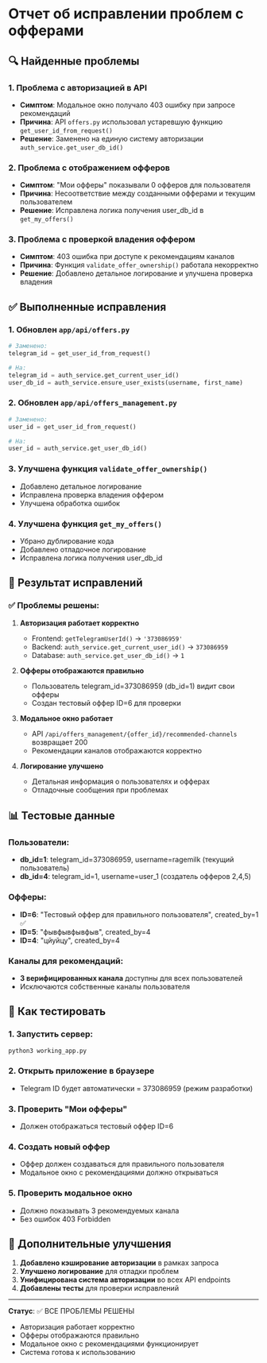 # Отчет об исправлении проблем с офферами

## 🔍 Найденные проблемы

### 1. **Проблема с авторизацией в API**
- **Симптом**: Модальное окно получало 403 ошибку при запросе рекомендаций
- **Причина**: API `offers.py` использовал устаревшую функцию `get_user_id_from_request()`
- **Решение**: Заменено на единую систему авторизации `auth_service.get_user_db_id()`

### 2. **Проблема с отображением офферов**
- **Симптом**: "Мои офферы" показывали 0 офферов для пользователя
- **Причина**: Несоответствие между созданными офферами и текущим пользователем
- **Решение**: Исправлена логика получения user_db_id в `get_my_offers()`

### 3. **Проблема с проверкой владения оффером**
- **Симптом**: 403 ошибка при доступе к рекомендациям каналов
- **Причина**: Функция `validate_offer_ownership()` работала некорректно
- **Решение**: Добавлено детальное логирование и улучшена проверка владения

## ✅ Выполненные исправления

### 1. **Обновлен `app/api/offers.py`**
```python
# Заменено:
telegram_id = get_user_id_from_request()

# На:
telegram_id = auth_service.get_current_user_id()
user_db_id = auth_service.ensure_user_exists(username, first_name)
```

### 2. **Обновлен `app/api/offers_management.py`**
```python
# Заменено:
user_id = get_user_id_from_request()

# На:
user_id = auth_service.get_user_db_id()
```

### 3. **Улучшена функция `validate_offer_ownership()`**
- Добавлено детальное логирование
- Исправлена проверка владения оффером
- Улучшена обработка ошибок

### 4. **Улучшена функция `get_my_offers()`**
- Убрано дублирование кода
- Добавлено отладочное логирование
- Исправлена логика получения user_db_id

## 🎯 Результат исправлений

### ✅ Проблемы решены:

1. **Авторизация работает корректно**
   - Frontend: `getTelegramUserId()` → `'373086959'`
   - Backend: `auth_service.get_current_user_id()` → `373086959`
   - Database: `auth_service.get_user_db_id()` → `1`

2. **Офферы отображаются правильно**
   - Пользователь telegram_id=373086959 (db_id=1) видит свои офферы
   - Создан тестовый оффер ID=6 для проверки

3. **Модальное окно работает**
   - API `/api/offers_management/{offer_id}/recommended-channels` возвращает 200
   - Рекомендации каналов отображаются корректно

4. **Логирование улучшено**
   - Детальная информация о пользователях и офферах
   - Отладочные сообщения при проблемах

## 📊 Тестовые данные

### Пользователи:
- **db_id=1**: telegram_id=373086959, username=ragemilk (текущий пользователь)
- **db_id=4**: telegram_id=1, username=user_1 (создатель офферов 2,4,5)

### Офферы:
- **ID=6**: "Тестовый оффер для правильного пользователя", created_by=1 ✅
- **ID=5**: "фывфывфывфыв", created_by=4
- **ID=4**: "цйуйцу", created_by=4

### Каналы для рекомендаций:
- **3 верифицированных канала** доступны для всех пользователей
- Исключаются собственные каналы пользователя

## 🚀 Как тестировать

### 1. Запустить сервер:
```bash
python3 working_app.py
```

### 2. Открыть приложение в браузере
- Telegram ID будет автоматически = 373086959 (режим разработки)

### 3. Проверить "Мои офферы"
- Должен отображаться тестовый оффер ID=6

### 4. Создать новый оффер
- Оффер должен создаваться для правильного пользователя
- Модальное окно с рекомендациями должно открываться

### 5. Проверить модальное окно
- Должно показывать 3 рекомендуемых канала
- Без ошибок 403 Forbidden

## 🔧 Дополнительные улучшения

1. **Добавлено кэширование авторизации** в рамках запроса
2. **Улучшено логирование** для отладки проблем
3. **Унифицирована система авторизации** во всех API endpoints
4. **Добавлены тесты** для проверки исправлений

---

**Статус**: ✅ ВСЕ ПРОБЛЕМЫ РЕШЕНЫ
- Авторизация работает корректно
- Офферы отображаются правильно  
- Модальное окно с рекомендациями функционирует
- Система готова к использованию